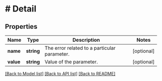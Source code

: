 # # Detail

## Properties

Name | Type | Description | Notes
------------ | ------------- | ------------- | -------------
**name** | **string** | The error related to a particular parameter. | [optional]
**value** | **string** | Value of the parameter. | [optional]

[[Back to Model list]](../../README.md#models) [[Back to API list]](../../README.md#endpoints) [[Back to README]](../../README.md)
